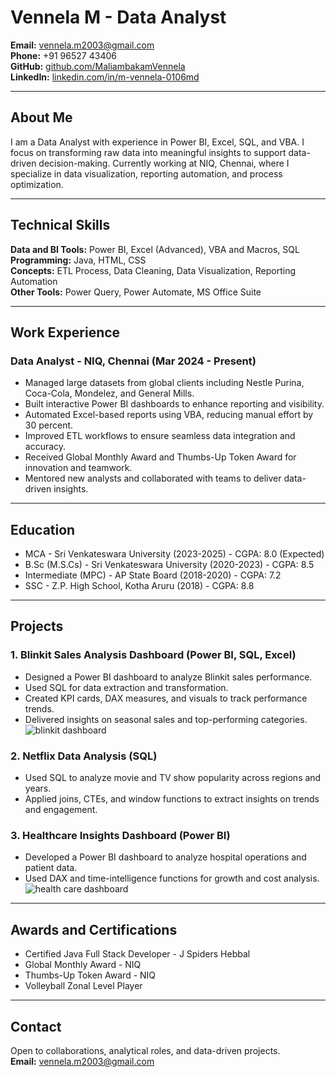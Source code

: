 # Vennela M - Data Analyst

**Email:** vennela.m2003@gmail.com  
**Phone:** +91 96527 43406  
**GitHub:** [github.com/MaliambakamVennela](https://github.com/MaliambakamVennela)  
**LinkedIn:** [linkedin.com/in/m-vennela-0106md](https://www.linkedin.com/in/m-vennela-0106md)

---

## About Me
I am a Data Analyst with experience in Power BI, Excel, SQL, and VBA. I focus on transforming raw data into meaningful insights to support data-driven decision-making. Currently working at NIQ, Chennai, where I specialize in data visualization, reporting automation, and process optimization.

---

## Technical Skills

**Data and BI Tools:** Power BI, Excel (Advanced), VBA and Macros, SQL  
**Programming:** Java, HTML, CSS  
**Concepts:** ETL Process, Data Cleaning, Data Visualization, Reporting Automation  
**Other Tools:** Power Query, Power Automate, MS Office Suite

---

## Work Experience

### Data Analyst - NIQ, Chennai (Mar 2024 - Present)
- Managed large datasets from global clients including Nestle Purina, Coca-Cola, Mondelez, and General Mills.  
- Built interactive Power BI dashboards to enhance reporting and visibility.  
- Automated Excel-based reports using VBA, reducing manual effort by 30 percent.  
- Improved ETL workflows to ensure seamless data integration and accuracy.  
- Received Global Monthly Award and Thumbs-Up Token Award for innovation and teamwork.  
- Mentored new analysts and collaborated with teams to deliver data-driven insights.

---

## Education

- MCA - Sri Venkateswara University (2023-2025) - CGPA: 8.0 (Expected)  
- B.Sc (M.S.Cs) - Sri Venkateswara University (2020-2023) - CGPA: 8.5  
- Intermediate (MPC) - AP State Board (2018-2020) - CGPA: 7.2  
- SSC - Z.P. High School, Kotha Aruru (2018) - CGPA: 8.8

---

## Projects

### 1. Blinkit Sales Analysis Dashboard (Power BI, SQL, Excel)
- Designed a Power BI dashboard to analyze Blinkit sales performance.  
- Used SQL for data extraction and transformation.  
- Created KPI cards, DAX measures, and visuals to track performance trends.  
- Delivered insights on seasonal sales and top-performing categories.
  ![blinkit dashboard](/image(2).png)

### 2. Netflix Data Analysis (SQL)
- Used SQL to analyze movie and TV show popularity across regions and years.  
- Applied joins, CTEs, and window functions to extract insights on trends and engagement.

### 3. Healthcare Insights Dashboard (Power BI)
- Developed a Power BI dashboard to analyze hospital operations and patient data.  
- Used DAX and time-intelligence functions for growth and cost analysis.
 ![health care dashboard](/image(1).png)

---

## Awards and Certifications

- Certified Java Full Stack Developer - J Spiders Hebbal  
- Global Monthly Award - NIQ  
- Thumbs-Up Token Award - NIQ  
- Volleyball Zonal Level Player

---

## Contact
Open to collaborations, analytical roles, and data-driven projects.  
**Email:** vennela.m2003@gmail.com
